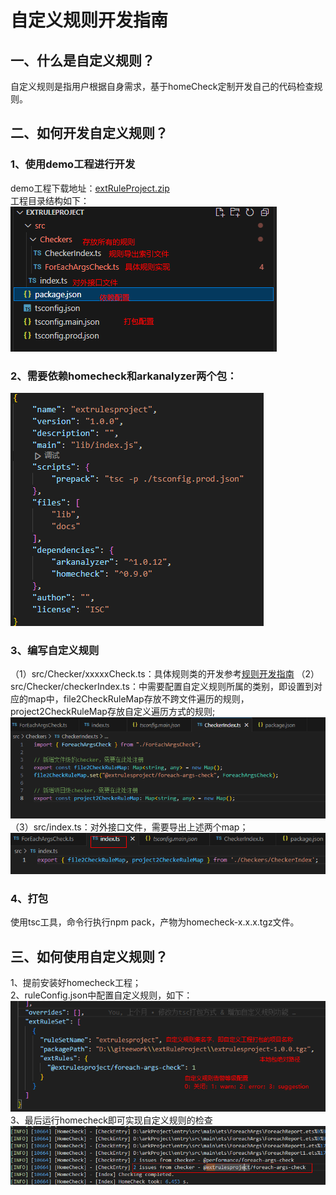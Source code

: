 # 自定义规则开发指南
## 一、什么是自定义规则？
自定义规则是指用户根据自身需求，基于homeCheck定制开发自己的代码检查规则。

## 二、如何开发自定义规则？
### 1、使用demo工程进行开发
demo工程下载地址：[extRuleProject.zip](../../extRuleProject/extRuleProject.zip)  
工程目录结构如下：  
![DirTree](../img/ExtRule_dirTree.png)

### 2、需要依赖homecheck和arkanalyzer两个包：
![package.json](../img/ExtRule_package.png)

### 3、编写自定义规则
（1）src/Checker/xxxxxCheck.ts：具体规则类的开发参考[规则开发指南](./规则开发指南.md)
（2）src/Checker/checkerIndex.ts：中需要配置自定义规则所属的类别，即设置到对应的map中，file2CheckRuleMap存放不跨文件遍历的规则，project2CheckRuleMap存放自定义遍历方式的规则;  
![checkerIndex.ts](../img/ExtRule_checkerIndex.png)  
（3）src/index.ts：对外接口文件，需要导出上述两个map；  
![index.ts](../img/ExtRule_index.png)
### 4、打包
使用tsc工具，命令行执行npm pack，产物为homecheck-x.x.x.tgz文件。  

## 三、如何使用自定义规则？
1、提前安装好homecheck工程；  
2、ruleConfig.json中配置自定义规则，如下：  
![ruleConfig.json](../img/ExtRule_ruleConfig.png)  
3、最后运行homecheck即可实现自定义规则的检查  
![result](../img/ExtRule_result.png)